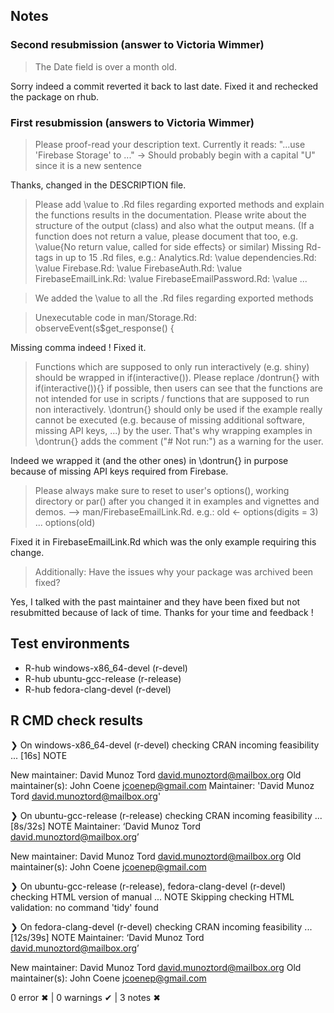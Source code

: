 ## Notes


### Second resubmission (answer to Victoria Wimmer)

> The Date field is over a month old.

Sorry indeed a commit reverted it back to last date. Fixed it and rechecked the package on rhub.

### First resubmission (answers to Victoria Wimmer)

> Please proof-read your description text. Currently it reads: "...use 'Firebase Storage' to ..." -> Should probably begin with a capital "U" since it is a new sentence

Thanks, changed in the DESCRIPTION file.


> Please add \value to .Rd files regarding exported methods and explain the functions results in the documentation. Please write about the structure of the output (class) and also what the output means. (If a function does not return a value, please document that too, e.g. \value{No return value, called for side effects} or similar)
    Missing Rd-tags in up to 15 .Rd files, e.g.:
        Analytics.Rd: \value
        dependencies.Rd: \value
        Firebase.Rd: \value
        FirebaseAuth.Rd: \value
        FirebaseEmailLink.Rd: \value
        FirebaseEmailPassword.Rd: \value
        ...


> We added the \value to all the .Rd files regarding exported methods



> Unexecutable code in man/Storage.Rd:
  observeEvent(s$get_response() {

Missing comma indeed ! Fixed it.

> Functions which are supposed to only run interactively (e.g. shiny) should be wrapped in if(interactive()).
Please replace /dontrun{} with if(interactive()){} if possible, then users can see that the functions are not intended for use in scripts / functions that are supposed to run non interactively. \dontrun{} should only be used if the example really cannot be executed (e.g. because of missing additional software, missing API keys, ...) by the user. That's why wrapping examples in \dontrun{} adds the comment ("# Not run:") as a warning for the user.

Indeed we wrapped it (and the other ones) in \dontrun{} in purpose because of missing API keys required from Firebase.


> Please always make sure to reset to user's options(), working directory or par() after you changed it in examples and vignettes and demos. --> man/FirebaseEmailLink.Rd. e.g.: 
    old <- options(digits = 3)
    ...
    options(old)

Fixed it in FirebaseEmailLink.Rd which was the only example requiring this change.


> Additionally: Have the issues why your package was archived been fixed?

Yes, I talked with the past maintainer and they have been fixed but not resubmitted because of lack of time.
Thanks for your time and feedback !


## Test environments
- R-hub windows-x86_64-devel (r-devel)
- R-hub ubuntu-gcc-release (r-release)
- R-hub fedora-clang-devel (r-devel)

## R CMD check results

❯ On windows-x86_64-devel (r-devel)
  checking CRAN incoming feasibility ... [16s] NOTE

  New maintainer:
    David Munoz Tord <david.munoztord@mailbox.org>
  Old maintainer(s):
    John Coene <jcoenep@gmail.com>
  Maintainer: 'David Munoz Tord <david.munoztord@mailbox.org>'

❯ On ubuntu-gcc-release (r-release)
  checking CRAN incoming feasibility ... [8s/32s] NOTE
  Maintainer: ‘David Munoz Tord <david.munoztord@mailbox.org>’

  New maintainer:
    David Munoz Tord <david.munoztord@mailbox.org>
  Old maintainer(s):
    John Coene <jcoenep@gmail.com>

❯ On ubuntu-gcc-release (r-release), fedora-clang-devel (r-devel)
  checking HTML version of manual ... NOTE
  Skipping checking HTML validation: no command 'tidy' found

❯ On fedora-clang-devel (r-devel)
  checking CRAN incoming feasibility ... [12s/39s] NOTE
  Maintainer: ‘David Munoz Tord <david.munoztord@mailbox.org>’

  New maintainer:
    David Munoz Tord <david.munoztord@mailbox.org>
  Old maintainer(s):
    John Coene <jcoenep@gmail.com>

0 error ✖ | 0 warnings ✔ | 3 notes ✖